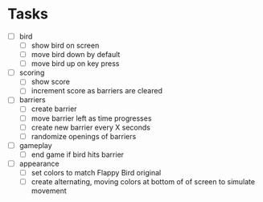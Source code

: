 # Tasks

- [ ] bird
  - [ ] show bird on screen
  - [ ] move bird down by default
  - [ ] move bird up on key press
- [ ] scoring
  - [ ] show score
  - [ ] increment score as barriers are cleared
- [ ] barriers
  - [ ] create barrier
  - [ ] move barrier left as time progresses
  - [ ] create new barrier every X seconds
  - [ ] randomize openings of barriers
- [ ] gameplay
  - [ ] end game if bird hits barrier
- [ ] appearance
  - [ ] set colors to match Flappy Bird original
  - [ ] create alternating, moving colors at bottom of of screen to simulate movement 
